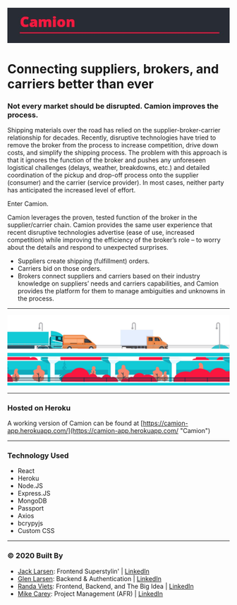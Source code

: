 <p align="left">
<img width="650" src="client/public/readme_camionbanner.jpg" width="100%"/>
</p>

# Connecting suppliers, brokers, and carriers better than ever

### Not every market should be disrupted.  Camion improves the process.
Shipping materials over the road has relied on the supplier-broker-carrier relationship for decades.  Recently, disruptive technologies have tried to remove the broker from the process to increase competition, drive down costs, and simplify the shipping process.  The problem with this approach is that it ignores the function of the broker and pushes any unforeseen logistical challenges (delays, weather, breakdowns, etc.) and detailed coordination of the pickup and drop-off process onto the supplier (consumer) and the carrier (service provider).  In most cases, neither party has anticipated the increased level of effort.

Enter Camion.

Camion leverages the proven, tested function of the broker in the supplier/carrier chain.  Camion provides the same user experience that recent disruptive technologies advertise (ease of use, increased competition) while improving the efficiency of the broker’s role – to worry about the details and respond to unexpected surprises.

* Suppliers create shipping (fulfillment) orders.
* Carriers bid on those orders.
* Brokers connect suppliers and carriers based on their industry knowledge on suppliers’ needs and carriers capabilities, and Camion provides the platform for them to manage ambiguities and unknowns in the process.


---
<p align="center">
<img width="850"  src="client/public/readme_camiontrucks.jpg" width="80%"/>
</p>

---
### Hosted on Heroku

A working version of Camion can be found at [https://camion-app.herokuapp.com/](https://camion-app.herokuapp.com/ "Camion")

---
### Technology Used
* React
* Heroku
* Node.JS
* Express.JS
* MongoDB
* Passport
* Axios
* bcrypyjs
* Custom CSS

----
<!-- section complete -->
### © 2020 Built By

 - [Jack Larsen](https://github.com/mememoomoo): Frontend Superstylin' | [LinkedIn](https://www.linkedin.com/in/jack-larsen-760302138/)
 - [Glen Larsen](https://github.com/ultrapancake): Backend & Authentication | [LinkedIn](https://www.linkedin.com/in/glen-larsen-40456a28/)
 - [Randa Viets](https://github.com/rcviets): Frontend, Backend, and The Big Idea | [LinkedIn](https://www.linkedin.com/in/randaviets/)
 - [Mike Carey](https://github.com/careymp1017): Project Management (AFR) | [LinkedIn](https://www.linkedin.com/in/mpcarey/)